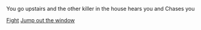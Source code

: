 You go upstairs and the other killer in the house hears you and Chases you

[Fight](../situations/death.md)
[Jump out the window](../situations/you-win.md)